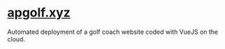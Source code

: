 # [apgolf.xyz](apgolf.xyz)
Automated deployment of a golf coach website coded with VueJS on the cloud.

